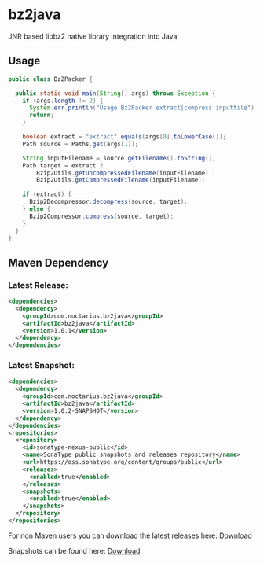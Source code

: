 # bz2java

JNR based libbz2 native library integration into Java

## Usage

```java
public class Bz2Packer {

  public static void main(String[] args) throws Exception {
    if (args.length != 2) {
      System.err.println("Usage Bz2Packer extract|compress inputfile");
      return;
    }

    boolean extract = "extract".equals(args[0].toLowerCase());
    Path source = Paths.get(args[1]);

    String inputFilename = source.getFilename().toString();
    Path target = extract ?
        Bzip2Utils.getUncompressedFilename(inputFilename) :
        Bzip2Utils.getCompressedFilename(inputFilename);

    if (extract) {
      Bzip2Decompressor.decompress(source, target);
    } else {
      Bzip2Compressor.compress(source, target);
    }
  }
}
```

## Maven Dependency

### Latest Release:
```xml
<dependencies>
  <dependency>
    <groupId>com.noctarius.bz2java</groupId>
    <artifactId>bz2java</artifactId>
    <version>1.0.1</version>
  </dependency>
</dependencies>
```

### Latest Snapshot:
```xml
<dependencies>
  <dependency>
    <groupId>com.noctarius.bz2java</groupId>
    <artifactId>bz2java</artifactId>
    <version>1.0.2-SNAPSHOT</version>
  </dependency>
</dependencies>
<repositories>
  <repository>
    <id>sonatype-nexus-public</id>
    <name>SonaType public snapshots and releases repository</name>
    <url>https://oss.sonatype.org/content/groups/public</url>
    <releases>
      <enabled>true</enabled>
    </releases>
    <snapshots>
      <enabled>true</enabled>
    </snapshots>
  </repository>
</repositories>
```

For non Maven users you can download the latest releases here:
[Download](http://repo1.maven.org/maven2/com/noctarius/bz2java/bz2java/)

Snapshots can be found here:
[Download](https://oss.sonatype.org/content/repositories/snapshots/com/noctarius/bz2java/bz2java/)
